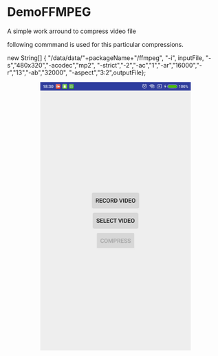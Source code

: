 # DemoFFMPEG

A simple work arround to compress video file

following commmand is used for this particular compressions.

new String[] { "/data/data/"+packageName+"/ffmpeg",
                "-i",
                inputFile, "-s","480x320","-acodec","mp2",
                "-strict","-2","-ac","1","-ar","16000","-r","13","-ab","32000",
                "-aspect","3:2",outputFile};
                


<p align="center">
  <img src="https://github.com/amitrai98/DemoFFMPEG/blob/master/app/videocompression.gif?raw=true" width="350"/>
</p>
